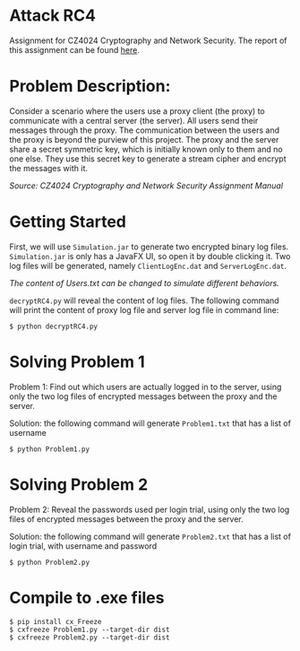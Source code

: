 # Attack RC4

Assignment for CZ4024 Cryptography and Network Security. The report of this assignment can be found [here](https://docs.google.com/document/d/1vQMD8h7lGahnZ7W6Se7_FtSsDA4M-sgDOLC2A7Hoa8c/edit?usp=sharing).

# Problem Description:

Consider a scenario where the users use a proxy client (the proxy) to communicate with a central server (the server). All users send their messages through the proxy. The communication between the users and the proxy is beyond the purview of this project. The proxy and the server share a secret symmetric key, which is initially known only to them and no one else. They use this secret key to generate a stream cipher and encrypt the messages with it.

*Source: CZ4024 Cryptography and Network Security Assignment Manual*

# Getting Started

First, we will use `Simulation.jar` to generate two encrypted binary log files. `Simulation.jar` is only has a JavaFX UI, so open it by double clicking it. Two log files will be generated, namely `ClientLogEnc.dat` and `ServerLogEnc.dat`. 

*The content of Users.txt can be changed to simulate different behaviors.*

`decryptRC4.py` will reveal the content of log files. The following command will print the content of proxy log file and server log file in command line:

```Shell
$ python decryptRC4.py
```

# Solving Problem 1

Problem 1: Find out which users are actually logged in to the server, using only the two log files of encrypted messages between the proxy and the server.

Solution: the following command will generate `Problem1.txt` that has a list of username

```Shell
$ python Problem1.py
```

# Solving Problem 2

Problem 2: Reveal the passwords used per login trial, using only the two log files of encrypted messages between the proxy and the server.

Solution: the following command will generate `Problem2.txt` that has a list of login trial, with username and password

```Shell
$ python Problem2.py
```

# Compile to .exe files


```Shell
$ pip install cx_Freeze
$ cxfreeze Problem1.py --target-dir dist
$ cxfreeze Problem2.py --target-dir dist
```
